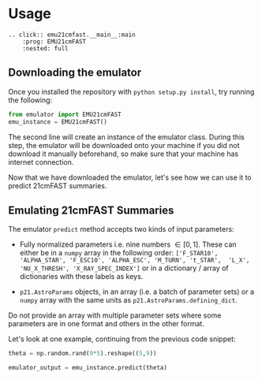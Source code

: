 # Usage

```{eval-rst}
.. click:: emu21cmfast.__main__:main
    :prog: EMU21cmFAST
    :nested: full
```

## Downloading the emulator

Once you installed the repository with `python setup.py install`, try running the following:
```python
from emulator import EMU21cmFAST
emu_instance = EMU21cmFAST()
```
The second line will create an instance of the emulator class. During this step,
the emulator will be downloaded onto your machine if you did not download it manually beforehand,
so make sure that your machine has internet connection.

Now that we have downloaded the emulator, let's see how we can use it to predict 21cmFAST summaries.

## Emulating 21cmFAST Summaries

The emulator `predict` method accepts two kinds of input parameters: 
* Fully normalized parameters i.e. nine numbers $\in [0,1]$. These can either be in a `numpy` array 
in the following order: `['F_STAR10', 'ALPHA_STAR', 'F_ESC10', 'ALPHA_ESC', 'M_TURN', 't_STAR', 
'L_X', 'NU_X_THRESH', 'X_RAY_SPEC_INDEX']` or in a dictionary / array of dictionaries with these labels as keys.

* `p21.AstroParams` objects, in an array (i.e. a batch of parameter sets) or a `numpy` array 
with the same units as `p21.AstroParams.defining_dict`.

Do not provide an array with multiple parameter sets where some parameters are in one format and others in the other format.

Let's look at one example, continuing from the previous code snippet:
```python
theta = np.random.rand(9*5).reshape((5,9))

emulator_output = emu_instance.predict(theta)
```
